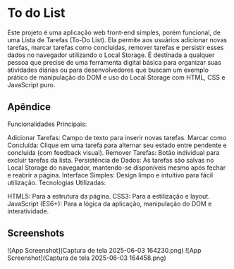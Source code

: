 
# To do List

Este projeto é uma aplicação web front-end simples, porém funcional, de uma Lista de Tarefas (To-Do List). Ela permite aos usuários adicionar novas tarefas, marcar tarefas como concluídas, remover tarefas e persistir esses dados no navegador utilizando o Local Storage. É destinada a qualquer pessoa que precise de uma ferramenta digital básica para organizar suas atividades diárias ou para desenvolvedores que buscam um exemplo prático de manipulação do DOM e uso do Local Storage com HTML, CSS e JavaScript puro.


## Apêndice

Funcionalidades Principais:

Adicionar Tarefas: Campo de texto para inserir novas tarefas.
Marcar como Concluída: Clique em uma tarefa para alternar seu estado entre pendente e concluída (com feedback visual).
Remover Tarefas: Botão individual para excluir tarefas da lista.
Persistência de Dados: As tarefas são salvas no Local Storage do navegador, mantendo-se disponíveis mesmo após fechar e reabrir a página.
Interface Simples: Design limpo e intuitivo para fácil utilização.
Tecnologias Utilizadas:

HTML5: Para a estrutura da página.
CSS3: Para a estilização e layout.
JavaScript (ES6+): Para a lógica da aplicação, manipulação do DOM e interatividade.


## Screenshots

![App Screenshot](Captura de tela 2025-06-03 164230.png)
![App Screenshot](Captura de tela 2025-06-03 164458.png)

